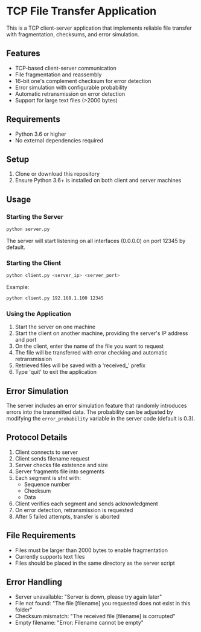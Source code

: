 # TCP File Transfer Application

This is a TCP client-server application that implements reliable file transfer with fragmentation, checksums, and error simulation.

## Features

- TCP-based client-server communication
- File fragmentation and reassembly
- 16-bit one's complement checksum for error detection
- Error simulation with configurable probability
- Automatic retransmission on error detection
- Support for large text files (>2000 bytes)

## Requirements

- Python 3.6 or higher
- No external dependencies required

## Setup

1. Clone or download this repository
2. Ensure Python 3.6+ is installed on both client and server machines

## Usage

### Starting the Server

```bash
python server.py
```

The server will start listening on all interfaces (0.0.0.0) on port 12345 by default.

### Starting the Client

```bash
python client.py <server_ip> <server_port>
```

Example:

```bash
python client.py 192.168.1.100 12345
```

### Using the Application

1. Start the server on one machine
2. Start the client on another machine, providing the server's IP address and port
3. On the client, enter the name of the file you want to request
4. The file will be transferred with error checking and automatic retransmission
5. Retrieved files will be saved with a 'received\_' prefix
6. Type 'quit' to exit the application

## Error Simulation

The server includes an error simulation feature that randomly introduces errors into the transmitted data. The probability can be adjusted by modifying the `error_probability` variable in the server code (default is 0.3).

## Protocol Details

1. Client connects to server
2. Client sends filename request
3. Server checks file existence and size
4. Server fragments file into segments
5. Each segment is sfnt with:
   - Sequence number
   - Checksum
   - Data
6. Client verifies each segment and sends acknowledgment
7. On error detection, retransmission is requested
8. After 5 failed attempts, transfer is aborted

## File Requirements

- Files must be larger than 2000 bytes to enable fragmentation
- Currently supports text files
- Files should be placed in the same directory as the server script

## Error Handling

- Server unavailable: "Server is down, please try again later"
- File not found: "The file [filename] you requested does not exist in this folder"
- Checksum mismatch: "The received file [filename] is corrupted"
- Empty filename: "Error: Filename cannot be empty"
